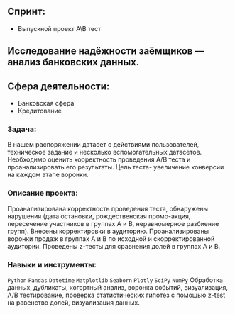 ## Спринт:
- Выпускной проект A\B тест

## Исследование надёжности заёмщиков — анализ банковских данных.

## Сфера деятельности:
- Банковская сфера
- Кредитование

### Задача:
В нашем распоряжении датасет с действиями пользователей, техническое задание и несколько вспомогательных датасетов. Необходимо оценить корректность проведения А/В теста и проанализировать его результаты. Цель теста- увеличение конверсии на каждом этапе воронки.

### Описание проекта:
Проанализирована корректность проведения теста, обнаружены нарушения (дата остановки, рождественская промо-акция, пересечение участников в группах А и В, неравномерное разбиение групп). Внесены корректировки в аудиторию. Проанализированы воронки продаж в группах А и В по исходной и скорректированной аудитории. Проведены z-тесты для сравнения долей в группах А и В.

### Навыки и инструменты:

`Python` `Pandas` `Datetime` `Matplotlib` `Seaborn` `Plotly` `SciPy` `NumPy`
Обработка данных, дубликаты, когортный анализ, воронка событий, визуализация, А/В тестирование, проверка статистических гипотез с помощью z-test на равенство долей, визуализация данных.

